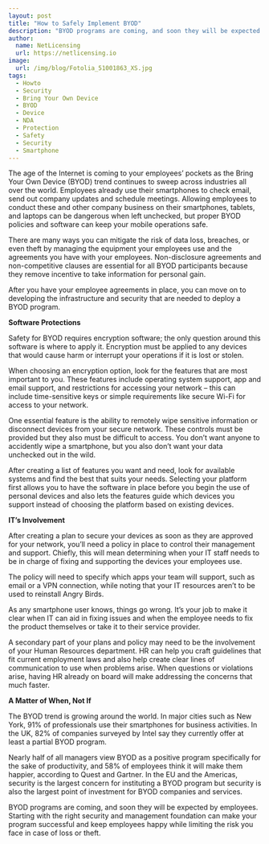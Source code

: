 ```yaml
---
layout: post
title: "How to Safely Implement BYOD"
description: "BYOD programs are coming, and soon they will be expected by employees"
author:
  name: NetLicensing
  url: https://netlicensing.io
image:
  url: /img/blog/Fotolia_51001863_XS.jpg
tags:
  - Howto
  - Security
  - Bring Your Own Device
  - BYOD
  - Device
  - NDA
  - Protection
  - Safety
  - Security
  - Smartphone
---
```


The age of the Internet is coming to your employees’ pockets as the Bring Your Own Device (BYOD) trend continues to sweep across industries all over the world. Employees already use their smartphones to check email, send out company updates and schedule meetings. Allowing employees to conduct these and other company business on their smartphones, tablets, and laptops can be dangerous when left unchecked, but proper BYOD policies and software can keep your mobile operations safe.

There are many ways you can mitigate the risk of data loss, breaches, or even theft by managing the equipment your employees use and the agreements you have with your employees. Non-disclosure agreements and non-competitive clauses are essential for all BYOD participants because they remove incentive to take information for personal gain.

After you have your employee agreements in place, you can move on to developing the infrastructure and security that are needed to deploy a BYOD program.

**Software Protections**

Safety for BYOD requires encryption software; the only question around this software is where to apply it. Encryption must be applied to any devices that would cause harm or interrupt your operations if it is lost or stolen.

When choosing an encryption option, look for the features that are most important to you. These features include operating system support, app and email support, and restrictions for accessing your network – this can include time-sensitive keys or simple requirements like secure Wi-Fi for access to your network.

One essential feature is the ability to remotely wipe sensitive information or disconnect devices from your secure network. These controls must be provided but they also must be difficult to access. You don’t want anyone to accidently wipe a smartphone, but you also don’t want your data unchecked out in the wild.

After creating a list of features you want and need, look for available systems and find the best that suits your needs. Selecting your platform first allows you to have the software in place before you begin the use of personal devices and also lets the features guide which devices you support instead of choosing the platform based on existing devices.

**IT’s Involvement**

After creating a plan to secure your devices as soon as they are approved for your network, you’ll need a policy in place to control their management and support. Chiefly, this will mean determining when your IT staff needs to be in charge of fixing and supporting the devices your employees use.

The policy will need to specify which apps your team will support, such as email or a VPN connection, while noting that your IT resources aren’t to be used to reinstall Angry Birds.

As any smartphone user knows, things go wrong. It’s your job to make it clear when IT can aid in fixing issues and when the employee needs to fix the product themselves or take it to their service provider.

A secondary part of your plans and policy may need to be the involvement of your Human Resources department. HR can help you craft guidelines that fit current employment laws and also help create clear lines of communication to use when problems arise. When questions or violations arise, having HR already on board will make addressing the concerns that much faster.

**A Matter of When, Not If**

The BYOD trend is growing around the world. In major cities such as New York, 91% of professionals use their smartphones for business activities. In the UK, 82% of companies surveyed by Intel say they currently offer at least a partial BYOD program.

Nearly half of all managers view BYOD as a positive program specifically for the sake of productivity, and 58% of employees think it will make them happier, according to Quest and Gartner. In the EU and the Americas, security is the largest concern for instituting a BYOD program but security is also the largest point of investment for BYOD companies and services.

BYOD programs are coming, and soon they will be expected by employees. Starting with the right security and management foundation can make your program successful and keep employees happy while limiting the risk you face in case of loss or theft.
